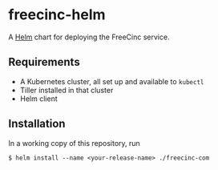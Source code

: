 # freecinc-helm

A [Helm](https://helm.sh/) chart for deploying the FreeCinc service.

## Requirements

* A Kubernetes cluster, all set up and available to `kubectl`
* Tiller installed in that cluster
* Helm client

## Installation

In a working copy of this repository, run

```shell
$ helm install --name <your-release-name> ./freecinc-com
```
